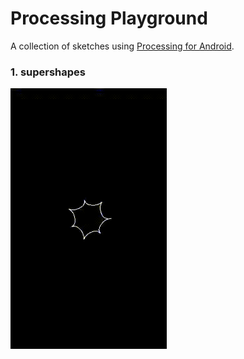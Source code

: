 # Processing Playground
A collection of sketches using [Processing for Android](https://android.processing.org).

### 1. supershapes
<img src="/supershapes/supershapes-preview.gif" width="250"/>
